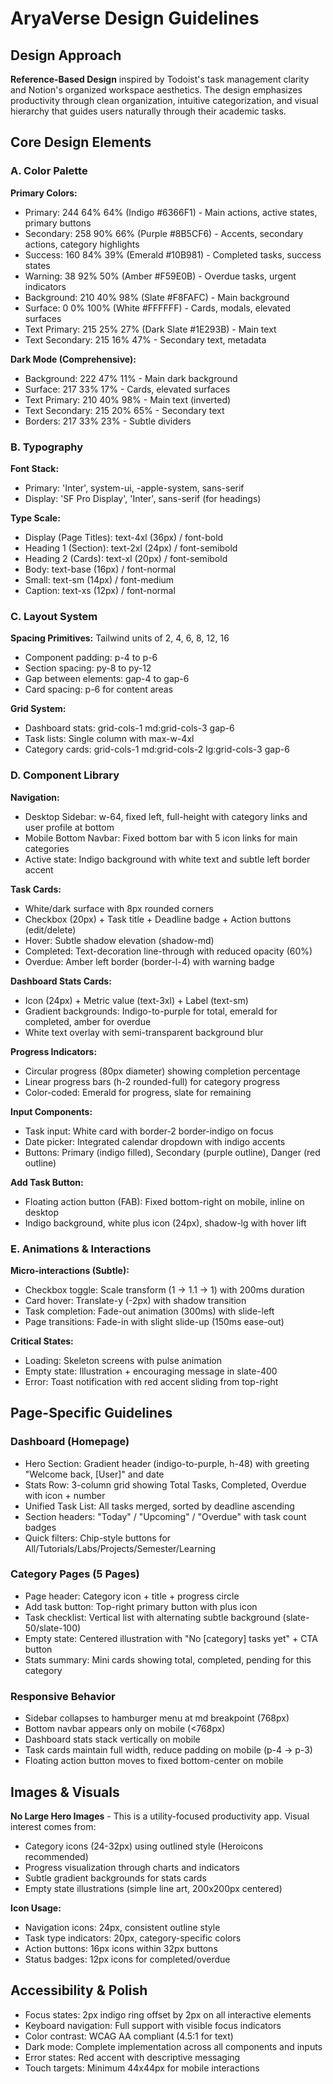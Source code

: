 # AryaVerse Design Guidelines

## Design Approach
**Reference-Based Design** inspired by Todoist's task management clarity and Notion's organized workspace aesthetics. The design emphasizes productivity through clean organization, intuitive categorization, and visual hierarchy that guides users naturally through their academic tasks.

## Core Design Elements

### A. Color Palette

**Primary Colors:**
- Primary: 244 64% 64% (Indigo #6366F1) - Main actions, active states, primary buttons
- Secondary: 258 90% 66% (Purple #8B5CF6) - Accents, secondary actions, category highlights
- Success: 160 84% 39% (Emerald #10B981) - Completed tasks, success states
- Warning: 38 92% 50% (Amber #F59E0B) - Overdue tasks, urgent indicators
- Background: 210 40% 98% (Slate #F8FAFC) - Main background
- Surface: 0 0% 100% (White #FFFFFF) - Cards, modals, elevated surfaces
- Text Primary: 215 25% 27% (Dark Slate #1E293B) - Main text
- Text Secondary: 215 16% 47% - Secondary text, metadata

**Dark Mode (Comprehensive):**
- Background: 222 47% 11% - Main dark background
- Surface: 217 33% 17% - Cards, elevated surfaces
- Text Primary: 210 40% 98% - Main text (inverted)
- Text Secondary: 215 20% 65% - Secondary text
- Borders: 217 33% 23% - Subtle dividers

### B. Typography

**Font Stack:**
- Primary: 'Inter', system-ui, -apple-system, sans-serif
- Display: 'SF Pro Display', 'Inter', sans-serif (for headings)

**Type Scale:**
- Display (Page Titles): text-4xl (36px) / font-bold
- Heading 1 (Section): text-2xl (24px) / font-semibold
- Heading 2 (Cards): text-xl (20px) / font-semibold
- Body: text-base (16px) / font-normal
- Small: text-sm (14px) / font-medium
- Caption: text-xs (12px) / font-normal

### C. Layout System

**Spacing Primitives:** Tailwind units of 2, 4, 6, 8, 12, 16
- Component padding: p-4 to p-6
- Section spacing: py-8 to py-12
- Gap between elements: gap-4 to gap-6
- Card spacing: p-6 for content areas

**Grid System:**
- Dashboard stats: grid-cols-1 md:grid-cols-3 gap-6
- Task lists: Single column with max-w-4xl
- Category cards: grid-cols-1 md:grid-cols-2 lg:grid-cols-3 gap-6

### D. Component Library

**Navigation:**
- Desktop Sidebar: w-64, fixed left, full-height with category links and user profile at bottom
- Mobile Bottom Navbar: Fixed bottom bar with 5 icon links for main categories
- Active state: Indigo background with white text and subtle left border accent

**Task Cards:**
- White/dark surface with 8px rounded corners
- Checkbox (20px) + Task title + Deadline badge + Action buttons (edit/delete)
- Hover: Subtle shadow elevation (shadow-md)
- Completed: Text-decoration line-through with reduced opacity (60%)
- Overdue: Amber left border (border-l-4) with warning badge

**Dashboard Stats Cards:**
- Icon (24px) + Metric value (text-3xl) + Label (text-sm)
- Gradient backgrounds: Indigo-to-purple for total, emerald for completed, amber for overdue
- White text overlay with semi-transparent background blur

**Progress Indicators:**
- Circular progress (80px diameter) showing completion percentage
- Linear progress bars (h-2 rounded-full) for category progress
- Color-coded: Emerald for progress, slate for remaining

**Input Components:**
- Task input: White card with border-2 border-indigo on focus
- Date picker: Integrated calendar dropdown with indigo accents
- Buttons: Primary (indigo filled), Secondary (purple outline), Danger (red outline)

**Add Task Button:**
- Floating action button (FAB): Fixed bottom-right on mobile, inline on desktop
- Indigo background, white plus icon (24px), shadow-lg with hover lift

### E. Animations & Interactions

**Micro-interactions (Subtle):**
- Checkbox toggle: Scale transform (1 → 1.1 → 1) with 200ms duration
- Card hover: Translate-y (-2px) with shadow transition
- Task completion: Fade-out animation (300ms) with slide-left
- Page transitions: Fade-in with slight slide-up (150ms ease-out)

**Critical States:**
- Loading: Skeleton screens with pulse animation
- Empty state: Illustration + encouraging message in slate-400
- Error: Toast notification with red accent sliding from top-right

## Page-Specific Guidelines

### Dashboard (Homepage)
- Hero Section: Gradient header (indigo-to-purple, h-48) with greeting "Welcome back, [User]" and date
- Stats Row: 3-column grid showing Total Tasks, Completed, Overdue with icon + number
- Unified Task List: All tasks merged, sorted by deadline ascending
- Section headers: "Today" / "Upcoming" / "Overdue" with task count badges
- Quick filters: Chip-style buttons for All/Tutorials/Labs/Projects/Semester/Learning

### Category Pages (5 Pages)
- Page header: Category icon + title + progress circle
- Add task button: Top-right primary button with plus icon
- Task checklist: Vertical list with alternating subtle background (slate-50/slate-100)
- Empty state: Centered illustration with "No [category] tasks yet" + CTA button
- Stats summary: Mini cards showing total, completed, pending for this category

### Responsive Behavior
- Sidebar collapses to hamburger menu at md breakpoint (768px)
- Bottom navbar appears only on mobile (<768px)
- Dashboard stats stack vertically on mobile
- Task cards maintain full width, reduce padding on mobile (p-4 → p-3)
- Floating action button moves to fixed bottom-center on mobile

## Images & Visuals

**No Large Hero Images** - This is a utility-focused productivity app. Visual interest comes from:
- Category icons (24-32px) using outlined style (Heroicons recommended)
- Progress visualization through charts and indicators
- Subtle gradient backgrounds for stats cards
- Empty state illustrations (simple line art, 200x200px centered)

**Icon Usage:**
- Navigation icons: 24px, consistent outline style
- Task type indicators: 20px, category-specific colors
- Action buttons: 16px icons within 32px buttons
- Status badges: 12px icons for completed/overdue

## Accessibility & Polish

- Focus states: 2px indigo ring offset by 2px on all interactive elements
- Keyboard navigation: Full support with visible focus indicators
- Color contrast: WCAG AA compliant (4.5:1 for text)
- Dark mode: Complete implementation across all components and inputs
- Error states: Red accent with descriptive messaging
- Touch targets: Minimum 44x44px for mobile interactions